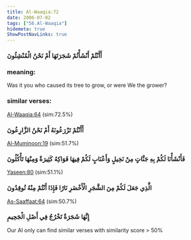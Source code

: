```yaml
---
title: Al-Waaqia:72
date: 2006-07-02
tags: ["56.Al-Waaqia"]
hidemeta: true 
ShowPostNavLinks: true 
---
```

### أَأَنْتُمْ أَنْشَأْتُمْ شَجَرَتَهَا أَمْ نَحْنُ الْمُنْشِئُونَ
### meaning: 
Was it you who caused its tree to grow, or were We the grower?
### similar verses: 

[Al-Waaqia:64](/56/64) (sim:72.5%)

### أَأَنْتُمْ تَزْرَعُونَهُ أَمْ نَحْنُ الزَّارِعُونَ

[Al-Muminoon:19](/23/19) (sim:51.7%)

### فَأَنْشَأْنَا لَكُمْ بِهِ جَنَّاتٍ مِنْ نَخِيلٍ وَأَعْنَابٍ لَكُمْ فِيهَا فَوَاكِهُ كَثِيرَةٌ وَمِنْهَا تَأْكُلُونَ

[Yaseen:80](/36/80) (sim:51.1%)

### الَّذِي جَعَلَ لَكُمْ مِنَ الشَّجَرِ الْأَخْضَرِ نَارًا فَإِذَا أَنْتُمْ مِنْهُ تُوقِدُونَ

[As-Saaffaat:64](/37/64) (sim:50.7%)

### إِنَّهَا شَجَرَةٌ تَخْرُجُ فِي أَصْلِ الْجَحِيمِ

Our AI only can find similar verses with similarity score > 50% 
